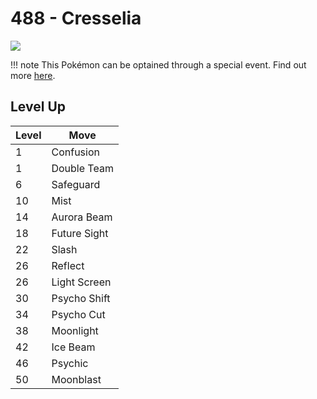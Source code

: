 # 488 - Cresselia
![][488]

!!! note
    This Pokémon can be optained through a special event. Find out more [here](../../special_events/#cresselia).

## Level Up

Level | Move
---   | ---
  1   | Confusion
  1   | Double Team
  6   | Safeguard
 10   | Mist
 14   | Aurora Beam
 18   | Future Sight
 22   | Slash
 26   | Reflect
 26   | Light Screen
 30   | Psycho Shift
 34   | Psycho Cut
 38   | Moonlight
 42   | Ice Beam
 46   | Psychic
 50   | Moonblast



[488]: ../img/pokemon/488.png
